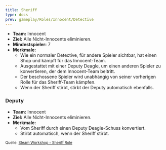 ```yaml
---
title: Sheriff
type: docs
prev: gameplay/Roles/Innocent/Detective
---
```


- **Team:** Innocent
- **Ziel:** Alle Nicht-Innocents eliminieren.
- **Mindestspieler:** 7
- **Merkmale:**
  - Wie ein normaler Detective, für andere Spieler sichtbar, hat einen Shop und kämpft für das Innocent-Team.
  - Ausgestattet mit einer Deputy Deagle, um einen anderen Spieler zu konvertieren, der dem Innocent-Team beitritt.
  - Der beschossene Spieler wird unabhängig von seiner vorherigen Rolle für das Sheriff-Team kämpfen.
  - Wenn der Sheriff stirbt, stirbt der Deputy automatisch ebenfalls.

### Deputy

- **Team:** Innocent
- **Ziel:** Alle Nicht-Innocents eliminieren.
- **Merkmale:**
  - Vom Sheriff durch einen Deputy Deagle-Schuss konvertiert.
  - Stirbt automatisch, wenn der Sheriff stirbt.

<small>Quelle: [Steam Workshop - Sheriff Role](https://steamcommunity.com/sharedfiles/filedetails/?id=1885871635)</small>

